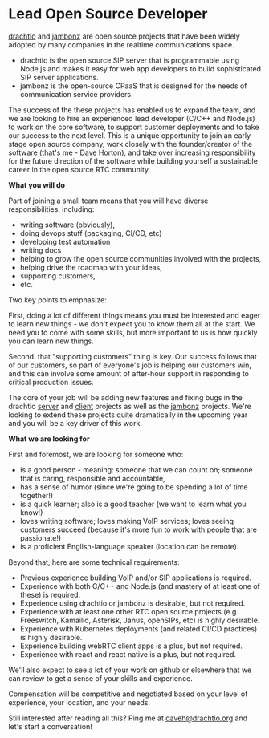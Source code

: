 # Lead Open Source Developer

[drachtio](https://drachtio.org) and [jambonz](https://jambonz.org) are open source projects that have been widely adopted by many companies in the realtime communications space. 
- drachtio is the open source SIP server that is programmable using Node.js and makes it easy for web app developers to build sophisticated SIP server applications.  
- jambonz is the open-source CPaaS that is designed for the needs of communication service providers.

The success of the these projects has enabled us to expand the team, and we are looking to hire an experienced lead developer (C/C++ and Node.js) to work on the core software, to support customer deployments and to take our success to the next level.  This is a unique opportunity to join an early-stage open source company, work closely with the founder/creator of the software (that's me - Dave Horton), and take over increasing responsibility for the future direction of the software while building yourself a sustainable career in the open source RTC community.

**What you will do**

Part of joining a small team means that you will have diverse responsibilities, including: 
- writing software (obviously), 
- doing devops stuff (packaging, CI/CD, etc)
- developing test automation
- writing docs
- helping to grow the open source communities involved with the projects,
- helping drive the roadmap with your ideas,
- supporting customers,
- etc.

Two key points to emphasize: 

First, doing a lot of different things means you must be interested and eager to learn new things - we don't expect you to know them all at the start. We need you to come with some skills, but more important to us is how quickly you can learn new things.

Second: that "supporting customers" thing is key.  Our success follows that of our customers, so part of everyone's job is helping our customers win, and this can involve some amount of after-hour support in responding to critical production issues.

The core of your job will be adding new features and fixing bugs in the drachtio [server](https://github.com/drachtio/drachtio-server) and [client](https://github.com/drachtio/drachtio-srf) projects as well as the [jambonz](https://github.com/jambonz) projects.  We're looking to extend these projects quite dramatically in the upcoming year and you will be a key driver of this work.

**What we are looking for**

First and foremost, we are looking for someone who:

- is a good person - meaning: someone that we can count on; someone that is caring, responsible and accountable,
- has a sense of humor (since we're going to be spending a lot of time together!)
- is a quick learner; also is a good teacher (we want to learn what you know!)
- loves writing software; loves making VoIP services; loves seeing customers succeed (because it's more fun to work with people that are passionate!)
- is a proficient English-language speaker (location can be remote).

Beyond that, here are some technical requirements:

- Previous experience building VoIP and/or SIP applications is required.
- Experience with both C/C++ and Node.js (and mastery of at least one of these) is required.
- Experience using drachtio or jambonz is desirable, but not required.  
- Experience with at least one other RTC open source projects (e.g. Freeswitch, Kamailio, Asterisk, Janus, openSIPs, etc) is highly desirable.
- Experience with Kubernetes deployments (and related CI/CD practices) is highly desirable.
- Experience building webRTC client apps is a plus, but not required.
- Experience with react and react native is a plus, but not required. 

We'll also expect to see a lot of your work on github or elsewhere that we can review to get a sense of your skills and experience.

Compensation will be competitive and negotiated based on your level of experience, your location, and your needs.

Still interested after reading all this?  Ping me at daveh@drachtio.org and let's start a conversation!




